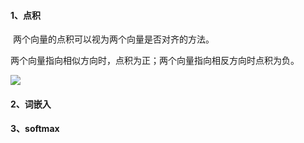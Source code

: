 #### 1、点积

​		两个向量的点积可以视为两个向量是否对齐的方法。

两个向量指向相似方向时，点积为正；两个向量指向相反方向时点积为负。

![](https://cdn.jsdelivr.net/gh/ZGuangJie/GoPicture/golang/202406241616013.png)



#### 2、词嵌入



#### 3、softmax



